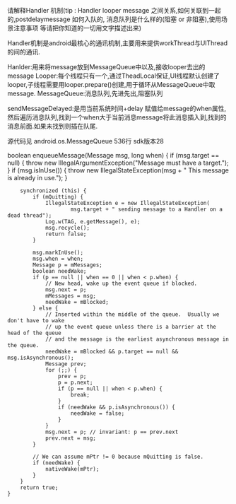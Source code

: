 请解释Handler 机制(tip : Handler looper message 之间关系,如何关联到一起的,postdelaymessage 如何入队的,
                       消息队列是什么样的(阻塞 or 非阻塞),使用场景注意事项 等请把你知道的一切用文字描述出来)
                       
Handler机制是android最核心的通讯机制,主要用来提供workThread与UIThread的间的通讯.

Hanlder:用来将message放到MessageQueue中以及,接收looper去出的message
Looper:每个线程只有一个,通过TheadLocal保证,UI线程默认创建了looper,子线程需要用looper.prepare()创建,用于循环从MessageQueue中取message.
MessageQueue:消息队列,先进先出,阻塞队列    

sendMessageDelayed:是用当前系统时间+delay 赋值给message的when属性,
    然后遍历消息队列,找到一个when大于当前消息message将此消息插入到,找到的消息前面.如果未找到则插在队尾.



源代码见 android.os.MessageQueue 536行  sdk版本28

 boolean enqueueMessage(Message msg, long when) {
        if (msg.target == null) {
            throw new IllegalArgumentException("Message must have a target.");
        }
        if (msg.isInUse()) {
            throw new IllegalStateException(msg + " This message is already in use.");
        }

        synchronized (this) {
            if (mQuitting) {
                IllegalStateException e = new IllegalStateException(
                        msg.target + " sending message to a Handler on a dead thread");
                Log.w(TAG, e.getMessage(), e);
                msg.recycle();
                return false;
            }

            msg.markInUse();
            msg.when = when;
            Message p = mMessages;
            boolean needWake;
            if (p == null || when == 0 || when < p.when) {
                // New head, wake up the event queue if blocked.
                msg.next = p;
                mMessages = msg;
                needWake = mBlocked;
            } else {
                // Inserted within the middle of the queue.  Usually we don't have to wake
                // up the event queue unless there is a barrier at the head of the queue
                // and the message is the earliest asynchronous message in the queue.
                needWake = mBlocked && p.target == null && msg.isAsynchronous();
                Message prev;
                for (;;) {
                    prev = p;
                    p = p.next;
                    if (p == null || when < p.when) {
                        break;
                    }
                    if (needWake && p.isAsynchronous()) {
                        needWake = false;
                    }
                }
                msg.next = p; // invariant: p == prev.next
                prev.next = msg;
            }

            // We can assume mPtr != 0 because mQuitting is false.
            if (needWake) {
                nativeWake(mPtr);
            }
        }
        return true;
    }   